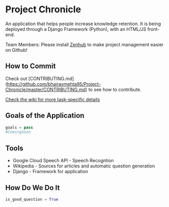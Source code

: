 # Project Chronicle

An application that helps people increase knowledge retention.
It is being deployed through a Django Framework (Python), with an HTML/JS front-end. 

Team Members: Please install [Zenhub](https://www.zenhub.com/) to make project management easier on Github!

## How to Commit

Check out [CONTRIBUTING.md] (https://github.com/bhairavmehta95/Project-Chronicle/master/CONTRIBUTING.md) to see how to contribute.


[Check the wiki for more task-specific details](https://github.com/bhairavmehta95/Project-Chronicle/wiki)
## Goals of the Application

```python
goals = pass 
#ComingSoon 
```

## Tools

* Google Cloud Speech API - Speech Recogntion
* Wikipedia - Sources for articles and automatic question generation
* Django - Framework for application

## How Do We Do It

```python
is_good_question = True
```
